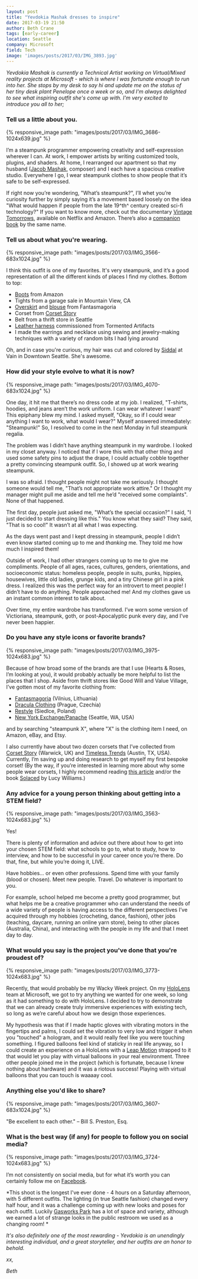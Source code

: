 ```yaml
---
layout: post
title: "Yevdokia Mashak dresses to inspire"
date: 2017-03-19 21:50
author: Beth Crane
tags: [early-career]
location: Seattle
company: Microsoft
field: Tech
image: 'images/posts/2017/03/IMG_3893.jpg'
---
```


*Yevdokia Mashak is currently a Technical Artist working on Virtual/Mixed reality projects at Microsoft - which is where I was fortunate enough to run into her. She stops by my desk to say hi and update me on the status of her tiny desk plant Penelope once a week or so, and I'm always delighted to see what inspiring outfit she's come up with. I'm very excited to introduce you all to her;*

### Tell us a little about you.

{% responsive_image path: "images/posts/2017/03/IMG_3686-1024x639.jpg" %}

I’m a steampunk programmer empowering creativity and self-expression wherever I can. At work, I empower artists by writing customized tools, plugins, and shaders. At home, I rearranged our apartment so that my husband ([Jacob Mashak](http://www.jacobmashak.com/bio.html), composer) and I each have a spacious creative studio. Everywhere I go, I wear steampunk clothes to show people that it’s safe to be self-expressed.

If right now you’re wondering, "What’s steampunk?", I’ll whet you’re curiosity further by simply saying it’s a movement based loosely on the idea "What would happen if people from the late 19^th^ century created sci-fi technology?" If you want to know more, check out the documentary [Vintage Tomorrows](http://nflx.it/2lRSLhw), available on Netflix and Amazon. There’s also a [companion book](http://amzn.to/2njZNss) by the same name.

### Tell us about what you're wearing.

{% responsive_image path: "images/posts/2017/03/IMG_3566-683x1024.jpg" %}

I think this outfit is one of my favorites. It's very steampunk, and it’s a good representation of all the different kinds of places I find my clothes. Bottom to top:

- [Boots](http://amzn.to/2mAjZq9) from Amazon
- Tights from a garage sale in Mountain View, CA
- [Overskirt](http://www.fantasmagoria.eu/steamdoll-steampunk-skirt-rqbl) and [blouse](http://www.fantasmagoria.eu/steamgirl-shirt-rqbl-sp105-black) from Fantasmagoria
- Corset from [Corset Story](https://www.corset-story.com/)
- Belt from a thrift store in Seattle
- [Leather harness](http://www.tormentedartifacts.com/advharness.html) commissioned from Tormented Artifacts
- I made the earrings and necklace using sewing and jewelry-making techniques with a variety of random bits I had lying around

Oh, and in case you're curious, my hair was cut and colored by [Siddal](http://www.vain.com/siddal) at Vain in Downtown Seattle. She's awesome.

### How did your style evolve to what it is now?

{% responsive_image path: "images/posts/2017/03/IMG_4070-683x1024.jpg" %}

One day, it hit me that there’s no dress code at my job. I realized, "T-shirts, hoodies, and jeans aren’t the work uniform. I can wear whatever I want!" This epiphany blew my mind. I asked myself, "Okay, so if I could wear anything I want to work, what would I wear?" Myself answered immediately: "Steampunk!" So, I resolved to come in the next Monday in full steampunk regalia.

The problem was I didn’t have anything steampunk in my wardrobe. I looked in my closet anyway. I noticed that if I wore this with that other thing and used some safety pins to adjust the drape, I could actually cobble together a pretty convincing steampunk outfit. So, I showed up at work wearing steampunk.

I was so afraid. I thought people might not take me seriously. I thought someone would tell me, "That’s not appropriate work attire." Or I thought my manager might pull me aside and tell me he’d "received some complaints". None of that happened.

The first day, people just asked me, "What’s the special occasion?" I said, "I just decided to start dressing like this." You know what they said? They said, "That is so cool!" It wasn’t at all what I was expecting.

As the days went past and I kept dressing in steampunk, people I didn’t even know started coming up to me and *thanking* me. They told me how much I inspired them!

Outside of work, I had other strangers coming up to me to give me compliments. People of all ages, races, cultures, genders, orientations, and socioeconomic status: homeless people, people in suits, punks, hippies, housewives, little old ladies, grunge kids, and a tiny Chinese girl in a pink dress. I realized this was the perfect way for an introvert to meet people! I didn’t have to do anything. People approached me! And my clothes gave us an instant common interest to talk about.

Over time, my entire wardrobe has transformed. I’ve worn some version of Victioriana, steampunk, goth, or post-Apocalyptic punk every day, and I’ve never been happier.

### Do you have any style icons or favorite brands?

{% responsive_image path: "images/posts/2017/03/IMG_3975-1024x683.jpg" %}

Because of how broad some of the brands are that I use (Hearts & Roses, I’m looking at you), it would probably actually be more helpful to list the places that I shop. Aside from thrift stores like Good Will and Value Village, I’ve gotten most of my favorite clothing from:

- [Fantasmagoria](http://www.fantasmagoria.eu/) (Vilnius, Lithuania)
- [Dracula Clothing](https://draculaclothing.com/) (Prague, Czechia)
- [Restyle](http://restyle.pl/main-eng.html) (Siedlce, Poland)
- [New York Exchange/Panache](http://thenewyorkxchange.com/) (Seattle, WA, USA)

and by searching "steampunk X", where "X" is the clothing item I need, on Amazon, eBay, and Etsy.

I also currently have about two dozen corsets that I’ve collected from [Corset Story](http://www.corset-story.com/) (Warwick, UK) and [Timeless Trends](https://timeless-trends.com/) (Austin, TX, USA). Currently, I’m saving up and doing research to get myself my first bespoke corset! (By the way, if you’re interested in learning more about why some people wear corsets, I highly recommend reading [this article](http://www.thelingerieaddict.com/2014/05/people-wear-corsets.html) and/or the book [Solaced](http://amzn.to/2mAcmjm) by Lucy Williams.)

### Any advice for a young person thinking about getting into a STEM field?

{% responsive_image path: "images/posts/2017/03/IMG_3563-1024x683.jpg" %}

Yes!

There is plenty of information and advice out there about how to get into your chosen STEM field: what schools to go to, what to study, how to interview, and how to be successful in your career once you’re there. Do that, fine, but while you’re doing it, LIVE.

Have hobbies... or even other professions. Spend time with your family (blood or chosen). Meet new people. Travel. Do whatever is important to you.

For example, school helped me become a pretty good programmer, but what helps me be a creative programmer who can understand the needs of a wide variety of people is having access to the different perspectives I’ve acquired through my hobbies (crocheting, dance, fashion), other jobs (teaching, daycare, running an online yarn store), being to other places (Australia, China), and interacting with the people in my life and that I meet day to day.

### What would you say is the project you've done that you're proudest of?

{% responsive_image path: "images/posts/2017/03/IMG_3773-1024x683.jpg" %}

Recently, that would probably be my Wacky Week project. On my [HoloLens](https://www.microsoft.com/microsoft-hololens/en-us) team at Microsoft, we got to try anything we wanted for one week, so long as it had something to do with HoloLens. I decided to try to demonstrate that we can already create truly immersive experiences with existing tech, so long as we’re careful about how we design those experiences.

My hypothesis was that if I made haptic gloves with vibrating motors in the fingertips and palms, I could set the vibration to very low and trigger it when you "touched" a hologram, and it would really feel like you were touching something. I figured balloons feel kind of staticky in real life anyway, so I could create an experience on a HoloLens with a [Leap Motion](https://www.leapmotion.com/) strapped to it that would let you play with virtual balloons in your real environment. Three other people joined me in the project (which is fortunate, because I knew nothing about hardware) and it was a riotous success! Playing with virtual balloons that you can touch is waaaay cool.

### Anything else you'd like to share?

{% responsive_image path: "images/posts/2017/03/IMG_3607-683x1024.jpg" %}

"Be excellent to each other." – Bill S. Preston, Esq.

### What is the best way (if any) for people to follow you on social media?

{% responsive_image path: "images/posts/2017/03/IMG_3724-1024x683.jpg" %}

I’m not consistently on social media, but for what it’s worth you can certainly follow me on [Facebook](http://www.facebook.com/yevdokia).

*This shoot is the longest I've ever done - 4 hours on a Saturday afternoon, with 5 different outfits. The lighting (in true Seattle fashion) changed every half hour, and it was a challenge coming up with new looks and poses for each outfit. Luckily [Gasworks Park](http://www.pbs.org/video/2365709474/?start=2512) has a lot of space and variety, although we earned a lot of strange looks in the public restroom we used as a changing room! *

*It's also definitely one of the most rewarding - Yevdokia is an unendingly interesting individual, and a great storyteller, and her outfits are an honor to behold.*

*xx,*

*Beth*
